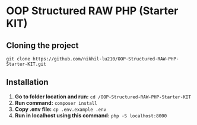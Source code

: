 # OOP Structured RAW PHP (Starter KIT)

## Cloning the project
`git clone https://github.com/nikhil-lu210/OOP-Structured-RAW-PHP-Starter-KIT.git`

## Installation

 1. **Go to folder location and run:** `cd /OOP-Structured-RAW-PHP-Starter-KIT`
 2. **Run command:** `composer install`
 3. **Copy .env file:** `cp .env.example .env`
 4. **Run in localhost using this command:** `php -S localhost:8000`